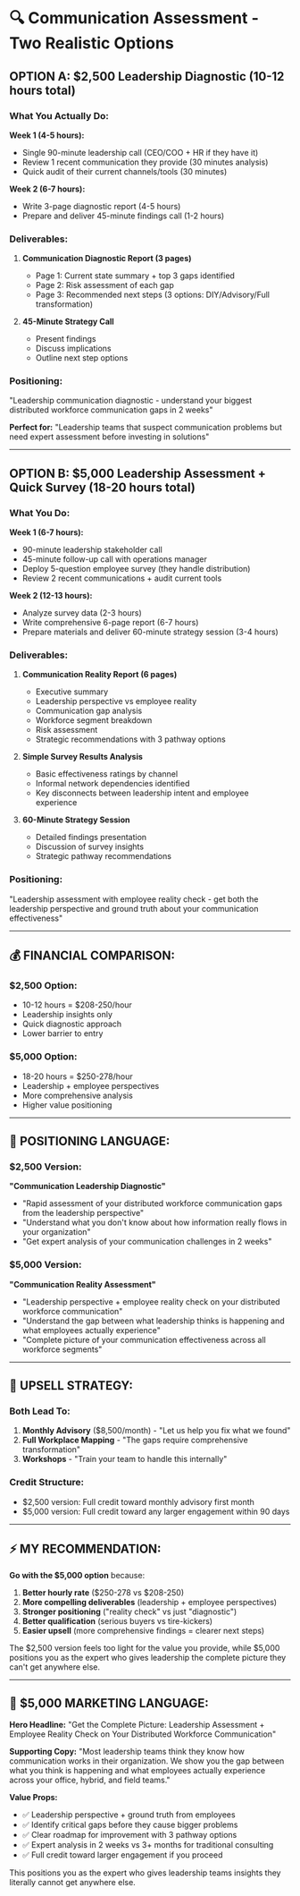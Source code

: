 # 🔍 Communication Assessment - Two Realistic Options

## **OPTION A: $2,500 Leadership Diagnostic (10-12 hours total)**

### **What You Actually Do:**
**Week 1 (4-5 hours):**
- Single 90-minute leadership call (CEO/COO + HR if they have it)
- Review 1 recent communication they provide (30 minutes analysis)
- Quick audit of their current channels/tools (30 minutes)

**Week 2 (6-7 hours):**
- Write 3-page diagnostic report (4-5 hours)
- Prepare and deliver 45-minute findings call (1-2 hours)

### **Deliverables:**
1. **Communication Diagnostic Report (3 pages)**
   - Page 1: Current state summary + top 3 gaps identified
   - Page 2: Risk assessment of each gap
   - Page 3: Recommended next steps (3 options: DIY/Advisory/Full transformation)

2. **45-Minute Strategy Call**
   - Present findings
   - Discuss implications
   - Outline next step options

### **Positioning:**
"Leadership communication diagnostic - understand your biggest distributed workforce communication gaps in 2 weeks"

**Perfect for:** "Leadership teams that suspect communication problems but need expert assessment before investing in solutions"

---

## **OPTION B: $5,000 Leadership Assessment + Quick Survey (18-20 hours total)**

### **What You Do:**
**Week 1 (6-7 hours):**
- 90-minute leadership stakeholder call
- 45-minute follow-up call with operations manager
- Deploy 5-question employee survey (they handle distribution)
- Review 2 recent communications + audit current tools

**Week 2 (12-13 hours):**
- Analyze survey data (2-3 hours)
- Write comprehensive 6-page report (6-7 hours)
- Prepare materials and deliver 60-minute strategy session (3-4 hours)

### **Deliverables:**
1. **Communication Reality Report (6 pages)**
   - Executive summary
   - Leadership perspective vs employee reality
   - Communication gap analysis
   - Workforce segment breakdown
   - Risk assessment
   - Strategic recommendations with 3 pathway options

2. **Simple Survey Results Analysis**
   - Basic effectiveness ratings by channel
   - Informal network dependencies identified
   - Key disconnects between leadership intent and employee experience

3. **60-Minute Strategy Session**
   - Detailed findings presentation
   - Discussion of survey insights
   - Strategic pathway recommendations

### **Positioning:**
"Leadership assessment with employee reality check - get both the leadership perspective and ground truth about your communication effectiveness"

---

## **💰 FINANCIAL COMPARISON:**

### **$2,500 Option:**
- 10-12 hours = $208-250/hour
- Leadership insights only
- Quick diagnostic approach
- Lower barrier to entry

### **$5,000 Option:**
- 18-20 hours = $250-278/hour
- Leadership + employee perspectives
- More comprehensive analysis
- Higher value positioning

---

## **🎯 POSITIONING LANGUAGE:**

### **$2,500 Version:**
**"Communication Leadership Diagnostic"**
- "Rapid assessment of your distributed workforce communication gaps from the leadership perspective"
- "Understand what you don't know about how information really flows in your organization"
- "Get expert analysis of your communication challenges in 2 weeks"

### **$5,000 Version:**
**"Communication Reality Assessment"**
- "Leadership perspective + employee reality check on your distributed workforce communication"
- "Understand the gap between what leadership thinks is happening and what employees actually experience"
- "Complete picture of your communication effectiveness across all workforce segments"

---

## **🔄 UPSELL STRATEGY:**

### **Both Lead To:**
1. **Monthly Advisory** ($8,500/month) - "Let us help you fix what we found"
2. **Full Workplace Mapping** - "The gaps require comprehensive transformation"
3. **Workshops** - "Train your team to handle this internally"

### **Credit Structure:**
- $2,500 version: Full credit toward monthly advisory first month
- $5,000 version: Full credit toward any larger engagement within 90 days

---

## **⚡ MY RECOMMENDATION:**

**Go with the $5,000 option** because:

1. **Better hourly rate** ($250-278 vs $208-250)
2. **More compelling deliverables** (leadership + employee perspectives)
3. **Stronger positioning** ("reality check" vs just "diagnostic")
4. **Better qualification** (serious buyers vs tire-kickers)
5. **Easier upsell** (more comprehensive findings = clearer next steps)

The $2,500 version feels too light for the value you provide, while $5,000 positions you as the expert who gives leadership the complete picture they can't get anywhere else.

---

## **🎪 $5,000 MARKETING LANGUAGE:**

**Hero Headline:**
"Get the Complete Picture: Leadership Assessment + Employee Reality Check on Your Distributed Workforce Communication"

**Supporting Copy:**
"Most leadership teams think they know how communication works in their organization. We show you the gap between what you think is happening and what employees actually experience across your office, hybrid, and field teams."

**Value Props:**
- ✅ Leadership perspective + ground truth from employees
- ✅ Identify critical gaps before they cause bigger problems  
- ✅ Clear roadmap for improvement with 3 pathway options
- ✅ Expert analysis in 2 weeks vs 3+ months for traditional consulting
- ✅ Full credit toward larger engagement if you proceed

This positions you as the expert who gives leadership teams insights they literally cannot get anywhere else.
